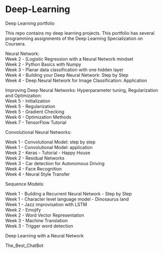 # Deep-Learning

Deep Learning portfolio

This repo contains my deep learning projects. This portfolio has several programming assignments of the Deep Learning Specialization on Coursera.

Neural Network:\
Week 2 - [Logistic Regression with a Neural Network mindset\
Week 2 - Python Basics with Numpy\
Week 3 - Planar data classification with one hidden layer\
Week 4 - Building your Deep Neural Network: Step by Step\
Week 4 - Deep Neural Network for Image Classification: Application

Improving Deep Neural Networks: Hyperparameter tuning, Regularization and Optimization:\
Week 5 - Initialization\
Week 5 - Regularization\
Week 5 - Gradient Checking\
Week 6 - Optimization Methods\
Week 7 - TensorFlow Tutorial

Convolutional Neural Networks:

Week 1 - Convolutional Model: step by step\
Week 1 - Convolutional Model: application\
Week 2 - Keras - Tutorial - Happy House\
Week 2 - Residual Networks\
Week 3 - Car detection for Autonomous Driving\
Week 4 - Face Recognition\
Week 4 - Neural Style Transfer

Sequence Models:

Week 1 - Building a Recurrent Neural Network - Step by Step\
Week 1 - Character level language model - Dinosaurus land\
Week 1 - Jazz improvisation with LSTM\
Week 2 - Emojify\
Week 2 - Word Vector Representation\
Week 3 - Machine Translation\
Week 3 - Trigger word detection

Deep Learning with a Neural Network

The_Best_ChatBot
